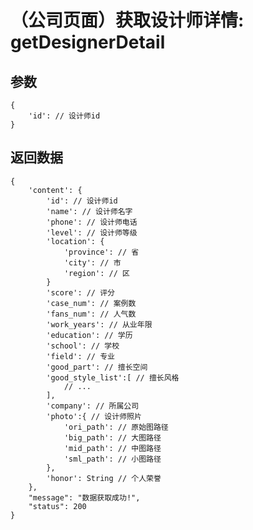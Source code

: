 # （公司页面）获取设计师详情: getDesignerDetail

## 参数

    {
        'id': // 设计师id
    }

## 返回数据

    {
        'content': {
            'id': // 设计师id
            'name': // 设计师名字
            'phone': // 设计师电话
            'level': // 设计师等级
            'location': {
                'province': // 省
                'city': // 市
                'region': // 区
            }
            'score': // 评分
            'case_num': // 案例数
            'fans_num': // 人气数
            'work_years': // 从业年限
            'education': // 学历
            'school': // 学校
            'field': // 专业
            'good_part': // 擅长空间
            'good_style_list':[ // 擅长风格
                // ...
            ],
            'company': // 所属公司
            'photo':{ // 设计师照片
                'ori_path': // 原始图路径
                'big_path': // 大图路径
                'mid_path': // 中图路径
                'sml_path': // 小图路径
            },
            'honor': String // 个人荣誉
        },
        "message": "数据获取成功!",
        "status": 200
    }
